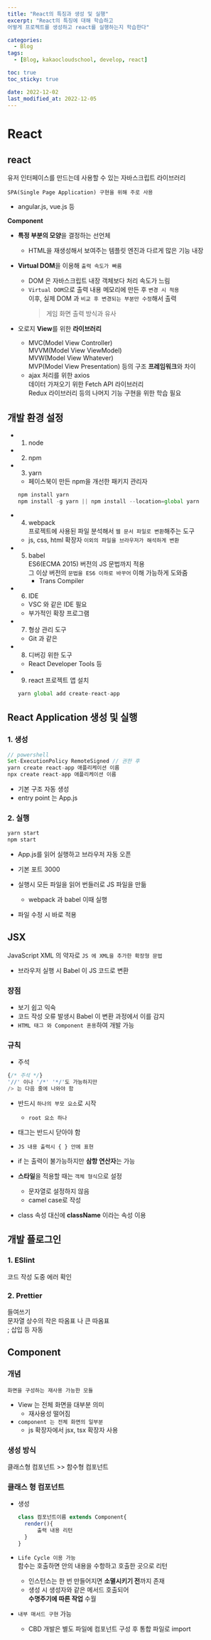 ```yaml
---
title: "React의 특징과 생성 및 실행"
excerpt: "React의 특징에 대해 학습하고
어떻게 프로젝트를 생성하고 react를 실행하는지 학습한다"

categories:
  - Blog
tags:
  - [Blog, kakaocloudschool, develop, react]

toc: true
toc_sticky: true

date: 2022-12-02
last_modified_at: 2022-12-05
---
```


# React

## react

유저 인터페이스를 만드는데 사용할 수 있는 자바스크립트 라이브러리

`SPA(Single Page Application) 구현을 위해 주로 사용`

- angular.js, vue.js 등

**Component**

- **특정 부분의 모양**을 결정하는 선언체
  - HTML을 재생성해서 보여주는 템플릿 엔진과 다르게 많은 기능 내장
- **Virtual DOM**을 이용해 `출력 속도가 빠름`

  - DOM 은 자바스크립트 내장 객체보다 처리 속도가 느림
  - `Virtual DOM`으로 출력 내용 메모리에 만든 후 `변경 시 적용`  
     이후, 실제 DOM 과 `비교 후 변경되는 부분만 수정`해서 출력
    > 게임 화면 출력 방식과 유사

- 오로지 **View**를 위한 **라이브러리**
  - MVC(Model View Controller)  
    MVVM(Model View ViewModel)  
    MVW(Model View Whatever)  
    MVP(Model View Presentation) 등의 구조 **프레임워크**와 차이
  - ajax 처리를 위한 axios  
    데이터 가져오기 위한 Fetch API 라이브러리  
    Redux 라이브러리 등의 나머지 기능 구현을 위한 학습 필요

## 개발 환경 설정

- 1. node
- 2. npm
- 3. yarn

  - 페이스북이 만든 npm을 개선한 패키지 관리자

  ```javascript
  npm install yarn
  npm install -g yarn || npm install --location=global yarn
  ```

- 4. webpack  
     프로젝트에 사용된 파일 분석해서 `웹 문서 파일로 변환`해주는 도구

  - js, css, html 확장자 `이외의 파일을 브라우저가 해석하게 변환`

- 5. babel  
     ES6(ECMA 2015) 버전의 JS 문법까지 적용  
     그 이상 버전의 `문법을 ES6 이하로 바꾸어` 이해 가능하게 도와줌
     - Trans Compiler

- 6. IDE

  - VSC 와 같은 IDE 필요
  - 부가적인 확장 프로그램

- 7. 형상 관리 도구
  - Git 과 같은
- 8. 디버깅 위한 도구

  - React Developer Tools 등

- 9. react 프로젝트 앱 설치
  ```javascript
  yarn global add create-react-app
  ```

## React Application 생성 및 실행

### 1. 생성

```javascript
// powershell
Set-ExecutionPolicy RemoteSigned // 권한 후
yarn create react-app 애플리케이션 이름
npx create react-app 애플리케이션 이름
```

- 기본 구조 자동 생성
- entry point 는 App.js

### 2. 실행

```javascript
yarn start
npm start
```

- App.js를 읽어 실행하고 브라우저 자동 오픈
- 기본 포트 3000

- 실행시 모든 파일을 읽어 번들러로 JS 파일을 만듦

  - webpack 과 babel 이때 실행

- 파일 수정 시 바로 적용

## JSX

JavaScript XML 의 약자로 `JS 에 XML을 추가한 확장형 문법`

- 브라우저 실행 시 Babel 이 JS 코드로 변환

### 장점

- 보기 쉽고 익숙
- 코드 작성 오류 발생시 Babel 이 변환 과정에서 이를 감지
- `HTML 태그 와 Component 혼용`하여 개발 가능

### 규칙

- 주석

```javascript
{/* 주석 */}
'//' 이나 '/*' '*/'도 가능하지만
/> 는 다음 줄에 나와야 함
```

- 반드시 `하나의 부모 요소`로 시작

  - `root 요소 하나`

- 태그는 반드시 닫아야 함
- `JS 내용 출력시 { } 안에 표현`

- if 는 출력이 불가능하지만 **삼항 연산자**는 가능

- **스타일**을 적용할 때는 `객체 형식`으로 설정

  - 문자열로 설정하지 않음
  - camel case로 작성

- class 속성 대신에 **className** 이라는 속성 이용

## 개발 플로그인

### 1. ESlint

코드 작성 도중 에러 확인

### 2. Prettier

들여쓰기  
문자열 상수의 작은 따옴표 나 큰 따옴표  
; 삽입 등 자동

## **Component**

### 개념

`화면을 구성하는 재사용 가능한 모듈`

- View 는 전체 화면을 대부분 의미
  - 재사용성 떨어짐
- `component 는 전체 화면의 일부분`
  - js 확장자에서 jsx, tsx 확장자 사용

### 생성 방식

클래스형 컴포넌트 >> 함수형 컴포넌트

### 클래스 형 컴포넌트

- 생성
  ```javascript
  class 컴포넌트이름 extends Component{
    render(){
        출력 내용 리턴
    }
  }
  ```
- `Life Cycle 이용 가능`  
  함수는 호출하면 안의 내용을 수항하고 호출한 곳으로 리턴

  - 인스턴스는 한 번 만들어지면 **소멸시키기 전**까지 존재
  - 생성 시 생성자와 같은 메서드 호출되어  
    **수명주기에 따른 작업** 수월

- `내부 매서드 구현` 가능
  - CBD 개발은 별도 파일에 컴포넌트 구성 후 통합 파일로 import
